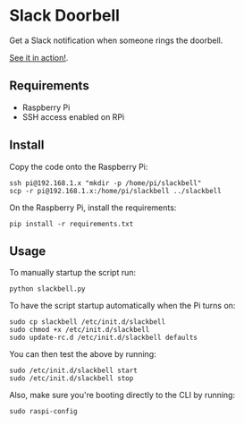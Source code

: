 Slack Doorbell
==============

Get a Slack notification when someone rings the doorbell.

[See it in action!](https://www.youtube.com/watch?v=91ABZbnGqrY).

## Requirements

* Raspberry Pi
* SSH access enabled on RPi

## Install

Copy the code onto the Raspberry Pi:

	ssh pi@192.168.1.x "mkdir -p /home/pi/slackbell"
	scp -r pi@192.168.1.x:/home/pi/slackbell ../slackbell

On the Raspberry Pi, install the requirements:

	pip install -r requirements.txt
	

## Usage

To manually startup the script run:

	python slackbell.py

To have the script startup automatically when the Pi turns on:

	sudo cp slackbell /etc/init.d/slackbell
	sudo chmod +x /etc/init.d/slackbell
	sudo update-rc.d /etc/init.d/slackbell defaults

You can then test the above by running:

	sudo /etc/init.d/slackbell start
	sudo /etc/init.d/slackbell stop

Also, make sure you're booting directly to the CLI by running:
	
	sudo raspi-config

